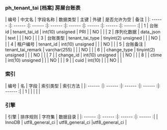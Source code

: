 ### ph_tenant_tai [档案] 房屋台账表
|  编号  |  中文名  |  字段名称  |  数据类型  |  主键  |  外键  |  是否允许为空  |  备注  |
|: ------ :|: ------ :|: ------ :|: ------ :|: ------ :|: ------ :|: ------ :|: ------ :|
| 1 | 台账id | tenant_tai_id | int(10) unsigned | PRI |  | NO |  |
| 2 | 序列化数据 | data_json | text |  |  | NO |  |
| 3 | 台账类型 | tenant_tai_type | tinyint(2) unsigned |  |  | NO |  |
| 4 | 租户编号 | tenant_id | int(10) unsigned |  |  | NO |  |
| 5 | 台账备注 | tenant_tai_remark | varchar(255) |  |  | NO |  |
| 6 |  | change_type | tinyint(2) unsigned |  |  | NO |  |
| 7 |  | change_id | int(10) unsigned |  |  | NO |  |
| 8 |  | ctime | int(10) unsigned |  |  | NO |  |
| 9 |  | cuid | int(10) |  |  | NO |  |

### 索引

|  编号  |  名  |  字段  |  索引类型  |  索引方法  |
|: ------ :|: ------ :|: ------ :|: ------ :|: ------ :|
|   1 |    |    |    |    |

### 引擎

|  引擎  |  排序规则  |  字符集  |  数据目录  |
|: ------ :|: ------ :|: ------ :|: ------ :|
| InnoDB | utf8_general_ci | utf8_general_ci |utf8_general_ci |
